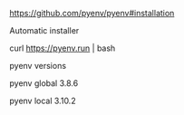 https://github.com/pyenv/pyenv#installation

Automatic installer

curl https://pyenv.run | bash

pyenv versions

pyenv global 3.8.6

pyenv local 3.10.2
